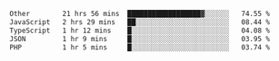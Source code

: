 <!--START_SECTION:waka-->

```txt
Other        21 hrs 56 mins  ██████████████████▓░░░░░░   74.55 %
JavaScript   2 hrs 29 mins   ██░░░░░░░░░░░░░░░░░░░░░░░   08.44 %
TypeScript   1 hr 12 mins    █░░░░░░░░░░░░░░░░░░░░░░░░   04.08 %
JSON         1 hr 9 mins     █░░░░░░░░░░░░░░░░░░░░░░░░   03.95 %
PHP          1 hr 5 mins     █░░░░░░░░░░░░░░░░░░░░░░░░   03.74 %
```

<!--END_SECTION:waka--> 
 
